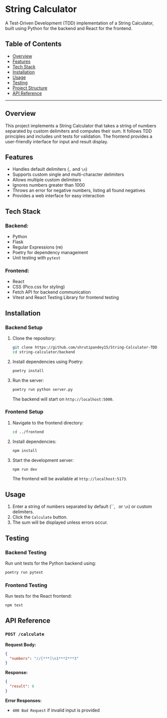 # String Calculator

A Test-Driven Development (TDD) implementation of a String Calculator, built using Python for the backend and React for the frontend.

## Table of Contents
- [Overview](#overview)
- [Features](#features)
- [Tech Stack](#tech-stack)
- [Installation](#installation)
- [Usage](#usage)
- [Testing](#testing)
- [Project Structure](#project-structure)
- [API Reference](#api-reference)

---

## Overview
This project implements a String Calculator that takes a string of numbers separated by custom delimiters and computes their sum. It follows TDD principles and includes unit tests for validation. The frontend provides a user-friendly interface for input and result display.

## Features
- Handles default delimiters (`,` and `\n`)
- Supports custom single and multi-character delimiters
- Allows multiple custom delimiters
- Ignores numbers greater than 1000
- Throws an error for negative numbers, listing all found negatives
- Provides a web interface for easy interaction

## Tech Stack
### Backend:
- Python
- Flask
- Regular Expressions (re)
- Poetry for dependency management
- Unit testing with `pytest`

### Frontend:
- React
- CSS (Pico.css for styling)
- Fetch API for backend communication
- Vitest and React Testing Library for frontend testing

## Installation

### Backend Setup
1. Clone the repository:
   ```sh
   git clone https://github.com/shrutipandey15/String-Calculator-TDD
   cd string-calculator/backend
   ```
2. Install dependencies using Poetry:
   ```sh
   poetry install
   ```
3. Run the server:
   ```sh
   poetry run python server.py
   ```
   The backend will start on `http://localhost:5000`.

### Frontend Setup
1. Navigate to the frontend directory:
   ```sh
   cd ../frontend
   ```
2. Install dependencies:
   ```sh
   npm install
   ```
3. Start the development server:
   ```sh
   npm run dev
   ```
   The frontend will be available at `http://localhost:5173`.

## Usage
1. Enter a string of numbers separated by default (``,` ` or `\n`) or custom delimiters.
2. Click the `Calculate` button.
3. The sum will be displayed unless errors occur.

## Testing

### Backend Testing
Run unit tests for the Python backend using:
```sh
poetry run pytest
```

### Frontend Testing
Run tests for the React frontend:
```sh
npm test
```

## API Reference
### `POST /calculate`
**Request Body:**
```json
{
  "numbers": "//[***]\n1***2***3"
}
```
**Response:**
```json
{
  "result": 6
}
```
**Error Responses:**
- `400 Bad Request` if invalid input is provided

